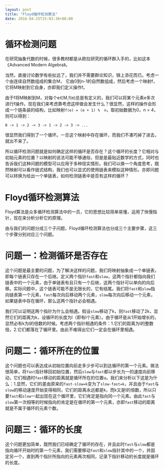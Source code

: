 ```yaml
---
layout: post
title: "Floyd循环检测算法"
date: 2016-04-25T15:03:38+08:00
---
```


# 循环检测问题
在研究抽象代数的时候，很多教材都是从欧拉研究的循环群入手的，比如这本《Advanced Modern Algebra》。

当然，直接讨论数学有些扯远了，我们并不需要群论知识，锦上添花而已。考虑一个由连续自然数组成的集合M， 它由0到n-1的自然数组成，然后考虑一个映射f，它将M映射到它自身，亦即我们定义操作f。

由于f将M映射到M，对每个e∈M,f(e)总是有定义的，我们可以将某个元素e多次进行f操作。现在我们来考虑靠考虑这样做会发生什么？很显然，这样的操作会形成一个链条装的结构，比如映射`f(e) = (e + 1) %  n`，取初始数据为0，n = 4，则可以得到：

    0 -> 1 -> 2 -> 3 -> 1 -> 2 -> 3 -> ...

很显然我们得到了一个循环。一旦这个映射中存在循环，而我们不凑巧掉了进去，就出不来了。

所以循环检测问题就是如何确定这样的循环是否存在？这个循环的长度？它相对与初始元素的位置？以映射的说法可能不够通俗，但是是最贴近数学的方式，同时也告诉我们这种问题的模型可以应用于多种现实情形。我们可以换一个角度思考，既然映射可以看作链式结构，我们也可以显式的使用链表来模拟这种情形。亦即问题可以转换为给出一个单链表，如何检测链表中是否有这样的循环？

# Floyd循环检测算法
Floyd算法是众多循环检测算法中的一员，它的思想比较简单易懂，运用了快慢指针，现在来分析分析它的原理。

由与我们的问题分成三个子问题，Floyd循环检测算法也分成三个主要步骤，这三个步骤分别对应三个问题。


# 问题一：检测循环是否存在
这个问题是最主要的问题，为了解决这样的问题，我们将映射抽象成一个单链表，即每个链表只存在一个后继。定义两个指针`fast`和`slow`，这两个指针都指向我们链表中的一个元素，由于单链表有且只有一个后继，这两个指针可以单向的向后移。实际问题中，这个链表可能不是无限长的，它有结尾。我们将`fast`和`slow`指向链表第一个元素，`fast`每次向后移动两个元素，`slow`每次向后移动一个元素，如果链表中存在循环，那么这两个指针必会相遇。

我们可以证明这两个指针为什么会相遇。假设`slow`移动了k，则`fast`移动了2k，显然它们的距离为k，设循环的长度为l（即有l个元素）。由于循环是从1开始增长的，显然必有k为l的倍数的时候。考虑两个指针相遇的条件：1.它们的距离为l的整数倍，2.它们都落在了循环里。由此不难得出它们一定会在循环里相遇。

# 问题二：循环所在的位置
这个问题也可以表达成从初始位置向前走多少步可以到达循环的第一个元素。做法很简单，将`fast`指针移回初始位置，然后`slow`与`fast`都以步长为一的速度向前移动，它们相遇时`fast`移动的距离就是循环所在的位置u。我们来分析以下这是为什么：1.显然，它们的差由原来的`fast-slow=k`变为了`slow-fast=k`，并且由于`fast`与`slow`的移动速度开始变得相同，它们的距离永远都是k，而k又是l的倍数，所以只要`fast`和`slow`一起出现在这个循环里，它们肯定是指向同一个元素。由此`fast`与`slow`第一次相等的时候指向的肯定是在循环的第一个元素，亦即`fast`移动的距离就是不属于循环的元素个数。

# 问题三：循环的长度
这个问题更加简单，既然我们已经确定了循环的存在，并且此时`fast`与`slow`都是指向循环开始时的第一个元素，我们需要移动`fast`和`slow`指针其中的一个，并固定另一个，直到两个指针所指向的元素再次相同，记录下指针移动的长度就是循环的长度。
